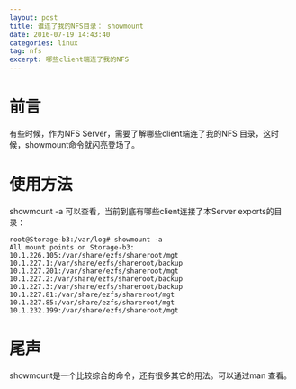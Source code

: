 ```yaml
---
layout: post
title: 谁连了我的NFS目录： showmount
date: 2016-07-19 14:43:40
categories: linux
tag: nfs
excerpt: 哪些client端连了我的NFS 
---
```


# 前言
有些时候，作为NFS Server，需要了解哪些client端连了我的NFS 目录，这时候，showmount命令就闪亮登场了。

# 使用方法

showmount -a 可以查看，当前到底有哪些client连接了本Server exports的目录：

```
root@Storage-b3:/var/log# showmount -a 
All mount points on Storage-b3:
10.1.226.105:/var/share/ezfs/shareroot/mgt
10.1.227.1:/var/share/ezfs/shareroot/backup
10.1.227.201:/var/share/ezfs/shareroot/mgt
10.1.227.2:/var/share/ezfs/shareroot/backup
10.1.227.3:/var/share/ezfs/shareroot/backup
10.1.227.81:/var/share/ezfs/shareroot/mgt
10.1.227.85:/var/share/ezfs/shareroot/mgt
10.1.232.199:/var/share/ezfs/shareroot/mgt
```

# 尾声
showmount是一个比较综合的命令，还有很多其它的用法。可以通过man 查看。

